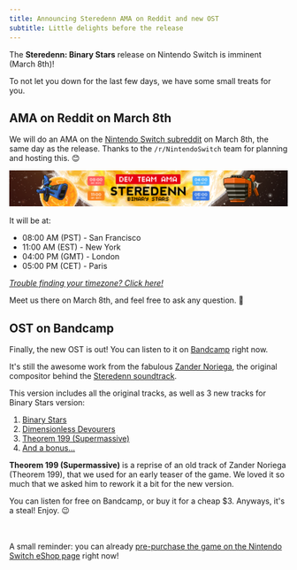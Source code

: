 ```yaml
---
title: Announcing Steredenn AMA on Reddit and new OST
subtitle: Little delights before the release
---
```

The **Steredenn: Binary Stars** release on Nintendo Switch is imminent (March 8th)!

To not let you down for the last few days, we have some small treats for you.

## AMA on Reddit on March 8th

We will do an AMA on the [Nintendo Switch subreddit][subreddit] on March 8th, the same day as the release. Thanks to the `/r/NintendoSwitch` team for planning and hosting this. 😊

[ ![Banner Reddit AMA][banner] ][banner]

It will be at:

 - 08:00 AM (PST) - San Francisco
 - 11:00 AM (EST) - New York
 - 04:00 PM (GMT) - London
 - 05:00 PM (CET) - Paris

_[Trouble finding your timezone? Click here!](http://everytimezone.com/#2018-3-8,240,cn3)_

Meet us there on March 8th, and feel free to ask any question. 🙂

## OST on Bandcamp

Finally, the new OST is out! You can listen to it on [Bandcamp][sbsost] right now.

It's still the awesome work from the fabulous [Zander Noriega][zander], the original compositor behind the [Steredenn soundtrack][sost].

This version includes all the original tracks, as well as 3 new tracks for Binary Stars version:

1. [Binary Stars](https://zandernoriega.bandcamp.com/track/binary-stars)
2. [Dimensionless Devourers](https://zandernoriega.bandcamp.com/track/dimensionless-devourers)
3. [Theorem 199 (Supermassive)](https://zandernoriega.bandcamp.com/track/theorem-199-supermassive)
4. [And a bonus…](https://zandernoriega.bandcamp.com/track/ghosts-of-steredennia-b-side)

**Theorem 199 (Supermassive)** is a reprise of an old track of Zander Noriega (Theorem 199), that we used for an early teaser of the game. We loved it so much that we asked him to rework it a bit for the new version.

You can listen for free on Bandcamp, or buy it for a cheap $3. Anyways, it's a steal! Enjoy. 😉


<br><br>A small reminder: you can already [pre-purchase the game on the Nintendo Switch eShop page][eshop] right now!


[subreddit]: https://www.reddit.com/r/NintendoSwitch/
[banner]: /static/images/uploads/steredenn_ama_banner.png

[sbsost]: https://zandernoriega.bandcamp.com/album/steredenn-binary-stars-original-game-soundtrack
[sost]: https://zandernoriega.bandcamp.com/album/steredenn-original-soundtrack
[zander]: http://lambdatoast.com

[eshop]: https://www.nintendo.com/games/detail/steredenn-binary-stars-switch
